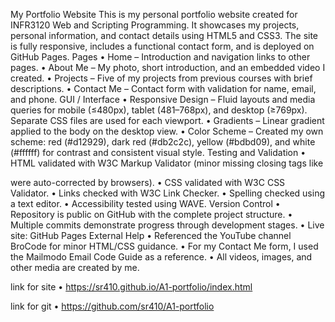My Portfolio Website
This is my personal portfolio website created for INFR3120 Web and Scripting Programming. It showcases my projects, personal information, and contact details using HTML5 and CSS3. The site is fully responsive, includes a functional contact form, and is deployed on GitHub Pages.
Pages
    • Home – Introduction and navigation links to other pages.
    • About Me – My photo, short introduction, and an embedded video I created.
    • Projects – Five of my projects from previous courses with brief descriptions.
    • Contact Me – Contact form with validation for name, email, and phone.
GUI / Interface
    • Responsive Design – Fluid layouts and media queries for mobile (≤480px), tablet (481–768px), and desktop (≥769px). Separate CSS files are used for each viewport.
    • Gradients – Linear gradient applied to the body on the desktop view.
    • Color Scheme – Created my own scheme: red (#d12929), dark red (#db2c2c), yellow (#bdbd09), and white (#ffffff) for contrast and consistent visual style.
Testing and Validation
    • HTML validated with W3C Markup Validator (minor missing closing tags like </p> were auto-corrected by browsers).
    • CSS validated with W3C CSS Validator.
    • Links checked with W3C Link Checker.
    • Spelling checked using a text editor.
    • Accessibility tested using WAVE.
Version Control
    • Repository is public on GitHub with the complete project structure.
    • Multiple commits demonstrate progress through development stages.
    • Live site: GitHub Pages
External Help
    • Referenced the YouTube channel BroCode for minor HTML/CSS guidance.
    • For my Contact Me form, I used the Mailmodo Email Code Guide as a reference.
    • All videos, images, and other media are created by me.
    

link for site
    • https://sr410.github.io/A1-portfolio/index.html

link for git
    • https://github.com/sr410/A1-portfolio

